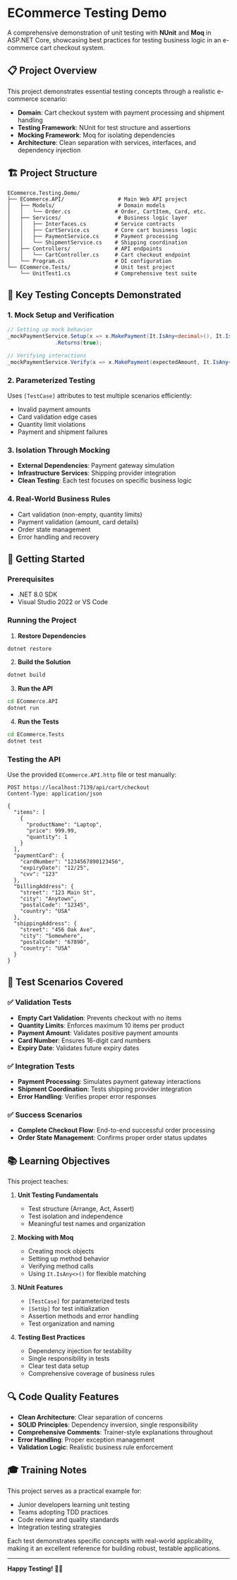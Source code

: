 # ECommerce Testing Demo

A comprehensive demonstration of unit testing with **NUnit** and **Moq** in ASP.NET Core, showcasing best practices for testing business logic in an e-commerce cart checkout system.

## 📋 Project Overview

This project demonstrates essential testing concepts through a realistic e-commerce scenario:
- **Domain**: Cart checkout system with payment processing and shipment handling
- **Testing Framework**: NUnit for test structure and assertions
- **Mocking Framework**: Moq for isolating dependencies
- **Architecture**: Clean separation with services, interfaces, and dependency injection

## 🏗️ Project Structure

```
ECommerce.Testing.Demo/
├── ECommerce.API/                 # Main Web API project
│   ├── Models/                    # Domain models
│   │   └── Order.cs              # Order, CartItem, Card, etc.
│   ├── Services/                  # Business logic layer
│   │   ├── Interfaces.cs         # Service contracts
│   │   ├── CartService.cs        # Core cart business logic
│   │   ├── PaymentService.cs     # Payment processing
│   │   └── ShipmentService.cs    # Shipping coordination
│   ├── Controllers/              # API endpoints
│   │   └── CartController.cs     # Cart checkout endpoint
│   └── Program.cs                # DI configuration
└── ECommerce.Tests/              # Unit test project
    └── UnitTest1.cs              # Comprehensive test suite
```

## 🎯 Key Testing Concepts Demonstrated

### 1. **Mock Setup and Verification**
```csharp
// Setting up mock behavior
_mockPaymentService.Setup(x => x.MakePayment(It.IsAny<decimal>(), It.IsAny<Card>()))
               .Returns(true);

// Verifying interactions
_mockPaymentService.Verify(x => x.MakePayment(expectedAmount, It.IsAny<Card>()), Times.Once);
```

### 2. **Parameterized Testing**
Uses `[TestCase]` attributes to test multiple scenarios efficiently:
- Invalid payment amounts
- Card validation edge cases
- Quantity limit violations
- Payment and shipment failures

### 3. **Isolation Through Mocking**
- **External Dependencies**: Payment gateway simulation
- **Infrastructure Services**: Shipping provider integration
- **Clean Testing**: Each test focuses on specific business logic

### 4. **Real-World Business Rules**
- Cart validation (non-empty, quantity limits)
- Payment validation (amount, card details)
- Order state management
- Error handling and recovery

## 🚀 Getting Started

### Prerequisites
- .NET 8.0 SDK
- Visual Studio 2022 or VS Code

### Running the Project

1. **Restore Dependencies**
```bash
dotnet restore
```

2. **Build the Solution**
```bash
dotnet build
```

3. **Run the API**
```bash
cd ECommerce.API
dotnet run
```

4. **Run the Tests**
```bash
cd ECommerce.Tests
dotnet test
```

### Testing the API

Use the provided `ECommerce.API.http` file or test manually:

```http
POST https://localhost:7139/api/cart/checkout
Content-Type: application/json

{
  "items": [
    {
      "productName": "Laptop",
      "price": 999.99,
      "quantity": 1
    }
  ],
  "paymentCard": {
    "cardNumber": "1234567890123456",
    "expiryDate": "12/25",
    "cvv": "123"
  },
  "billingAddress": {
    "street": "123 Main St",
    "city": "Anytown",
    "postalCode": "12345",
    "country": "USA"
  },
  "shippingAddress": {
    "street": "456 Oak Ave",
    "city": "Somewhere",
    "postalCode": "67890",
    "country": "USA"
  }
}
```

## 🧪 Test Scenarios Covered

### ✅ Validation Tests
- **Empty Cart Validation**: Prevents checkout with no items
- **Quantity Limits**: Enforces maximum 10 items per product
- **Payment Amount**: Validates positive payment amounts
- **Card Number**: Ensures 16-digit card numbers
- **Expiry Date**: Validates future expiry dates

### ✅ Integration Tests
- **Payment Processing**: Simulates payment gateway interactions
- **Shipment Coordination**: Tests shipping provider integration
- **Error Handling**: Verifies proper error responses

### ✅ Success Scenarios
- **Complete Checkout Flow**: End-to-end successful order processing
- **Order State Management**: Confirms proper order status updates

## 📚 Learning Objectives

This project teaches:

1. **Unit Testing Fundamentals**
   - Test structure (Arrange, Act, Assert)
   - Test isolation and independence
   - Meaningful test names and organization

2. **Mocking with Moq**
   - Creating mock objects
   - Setting up method behavior
   - Verifying method calls
   - Using `It.IsAny<>()` for flexible matching

3. **NUnit Features**
   - `[TestCase]` for parameterized tests
   - `[SetUp]` for test initialization
   - Assertion methods and error handling
   - Test organization and naming

4. **Testing Best Practices**
   - Dependency injection for testability
   - Single responsibility in tests
   - Clear test data setup
   - Comprehensive coverage of business rules

## 🔍 Code Quality Features

- **Clean Architecture**: Clear separation of concerns
- **SOLID Principles**: Dependency inversion, single responsibility
- **Comprehensive Comments**: Trainer-style explanations throughout
- **Error Handling**: Proper exception management
- **Validation Logic**: Realistic business rule enforcement

## 🎓 Training Notes

This project serves as a practical example for:
- Junior developers learning unit testing
- Teams adopting TDD practices
- Code review and quality standards
- Integration testing strategies

Each test demonstrates specific concepts with real-world applicability, making it an excellent reference for building robust, testable applications.

---

**Happy Testing!** 🧪✨
